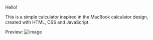 Hello! 

This is a simple calculator inspired in the MacBook calculator design, created with HTML, CSS and JavaScript.

Preview:
![image](https://github.com/user-attachments/assets/b2d48b4d-5396-4be0-9779-8b60087a780c)
